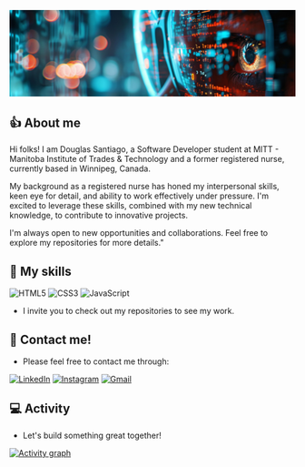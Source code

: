 ![](./assets/img/bg-1.png)

## 👍 About me

Hi folks! I am Douglas Santiago, a Software Developer student at MITT - Manitoba Institute of Trades & Technology and a former registered nurse, currently based in Winnipeg, Canada.

My background as a registered nurse has honed my interpersonal skills, keen eye for detail, and ability to work effectively under pressure. I'm excited to leverage these skills, combined with my new technical knowledge, to contribute to innovative projects.

I'm always open to new opportunities and collaborations. Feel free to explore my repositories for more details."

## 🌱 My skills

![HTML5](https://img.shields.io/badge/HTML-00A6E4?style=for-the-badge&logo=html5&logoColor=white)
![CSS3](https://img.shields.io/badge/CSS-0073E6?style=for-the-badge&logo=css3&logoColor=white)
![JavaScript](https://img.shields.io/badge/JavaScript-005D99?style=for-the-badge&logo=javascript&logoColor=white)

* I invite you to check out my repositories to see my work.
 
## 💬 Contact me!

* Please feel free to contact me through:

[![LinkedIn](https://img.shields.io/badge/LinkedIn-Connect-blue?style=for-the-badge&logo=linkedin&logoColor=transparent)](https://www.linkedin.com/in/douglas-ferreira-da-silva-santiago-194a1b282/)
[![Instagram](https://img.shields.io/badge/Instagram-Follow-orange?style=for-the-badge&logo=instagram&logoColor=transparent)](https://www.instagram.com/doug_santiag/)
[![Gmail](https://img.shields.io/badge/Gmail-Email-red?style=for-the-badge&logo=gmail&logoWidth=32)](mailto:douglasfssantiago@gmail.com)

## 💻 Activity

* Let's build something great together!

[![Activity graph](https://github-readme-activity-graph.vercel.app/graph?username=douglasfssantiago&theme=tokyo-night&hide_border=true)](https://github.com/ashutosh00710/github-readme-activity-graph)
